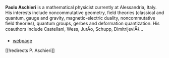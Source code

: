 __Paolo Aschieri__ is a mathematical physicist currently at Alessandria, Italy. His interests include noncommutative geometry, field theories (classical and quantum, gauge and gravity, magnetic-electric duality, noncommutative field theories), quantum groups, gerbes and deformation quantization. His coauthors include Castellani, Wess, JurÄo, Schupp, DimitrijeviÄ‡...

* [webpage](http://fisicateorica.mfn.unipmn.it/people/paoloaschieri.html)

[[!redirects P. Aschieri]]